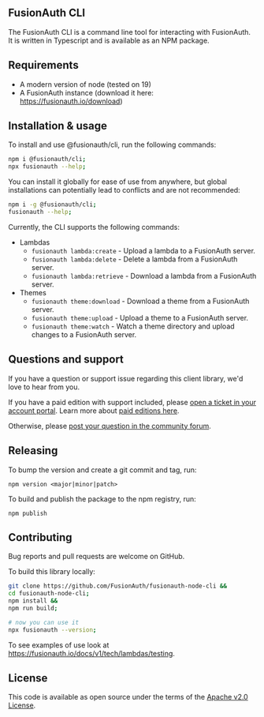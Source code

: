 ## FusionAuth CLI

The FusionAuth CLI is a command line tool for interacting with FusionAuth. It is written in Typescript and is available as an NPM package.

## Requirements

* A modern version of node (tested on 19)
* A FusionAuth instance (download it here: https://fusionauth.io/download)

## Installation & usage

To install and use @fusionauth/cli, run the following commands:
```bash
npm i @fusionauth/cli;
npx fusionauth --help;
```

You can install it globally for ease of use from anywhere, but global installations can potentially lead to conflicts and are not recommended:
```bash
npm i -g @fusionauth/cli;
fusionauth --help;
```

Currently, the CLI supports the following commands:
- Lambdas
  - `fusionauth lambda:create` - Upload a lambda to a FusionAuth server.
  - `fusionauth lambda:delete` - Delete a lambda from a FusionAuth server.
  - `fusionauth lambda:retrieve` - Download a lambda from a FusionAuth server.
- Themes
  - `fusionauth theme:download` - Download a theme from a FusionAuth server.
  - `fusionauth theme:upload` - Upload a theme to a FusionAuth server.
  - `fusionauth theme:watch` - Watch a theme directory and upload changes to a FusionAuth server.

## Questions and support

If you have a question or support issue regarding this client library, we'd love to hear from you.

If you have a paid edition with support included, please [open a ticket in your account portal](https://account.fusionauth.io/account/support/). Learn more about [paid editions here](https://fusionauth.io/pricing).

Otherwise, please [post your question in the community forum](https://fusionauth.io/community/forum/).

## Releasing

To bump the version and create a git commit and tag, run:

`npm version <major|minor|patch>`

To build and publish the package to the npm registry, run:

`npm publish`

## Contributing

Bug reports and pull requests are welcome on GitHub.

To build this library locally:
```bash
git clone https://github.com/FusionAuth/fusionauth-node-cli &&
cd fusionauth-node-cli;
npm install &&
npm run build;

# now you can use it
npx fusionauth --version;
```

To see examples of use look at https://fusionauth.io/docs/v1/tech/lambdas/testing.

## License

This code is available as open source under the terms of the [Apache v2.0 License](https://opensource.org/licenses/Apache-2.0).

